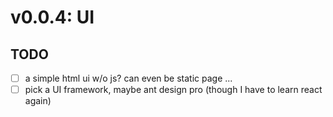 # v0.0.4: UI

## TODO

- [ ] a simple html ui w/o js? can even be static page ...
- [ ] pick a UI framework, maybe ant design pro (though I have to learn react again)
